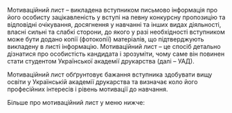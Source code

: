 Мотиваційний лист – викладена вступником письмово інформація про його особисту зацікавленість у вступі на певну конкурсну пропозицію та відповідні очікування, досягнення у навчанні та інших видах діяльності, власні сильні та слабкі сторони, до якого у разі необхідності вступником може бути додано копії \(фотокопії\) матеріалів, що підтверджують викладену в листі інформацію\. Мотиваційний лист – це спосіб детально дізнатися про особистість кандидата і зрозуміти, чому саме він повинен стати студентом Української академії друкарства \(далі – УАД\)\.

Мотиваційний лист обґрунтовує бажання вступника здобувати вищу освіти у Українській академії друкарства та визначає коло його професійних інтересів і рівень мотивації до навчання\.

Більше про мотиваційний лист у меню нижче:
